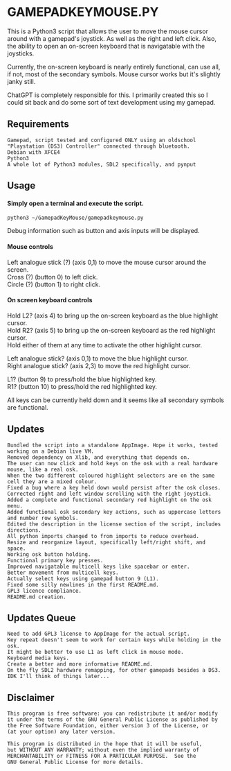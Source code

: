 # GAMEPADKEYMOUSE.PY
This is a Python3 script that allows the user to move the mouse cursor around with a gamepad's joystick. As well as the right and left click. Also, the ability to open an on-screen keyboard that is navigatable with the joysticks.  

Currently, the on-screen keyboard is nearly entirely functional, can use all, if not, most of the secondary symbols. Mouse cursor works but it's slightly janky still.  

ChatGPT is completely responsible for this. I primarily created this so I could sit back and do some sort of text development using my gamepad.  

## Requirements  
    Gamepad, script tested and configured ONLY using an oldschool "Playstation (DS3) Controller" connected through bluetooth.
    Debian with XFCE4
    Python3
    A whole lot of Python3 modules, SDL2 specifically, and pynput

## Usage  
#### Simply open a terminal and execute the script.  
    python3 ~/GamepadKeyMouse/gamepadkeymouse.py
Debug information such as button and axis inputs will be displayed.  

#### Mouse controls  
Left analogue stick (?) (axis 0,1) to move the mouse cursor around the screen.  
Cross (?) (button 0) to left click.  
Circle (?) (button 1) to right click.  

#### On screen keyboard controls  
Hold L2? (axis 4) to bring up the on-screen keyboard as the blue highlight cursor.  
Hold R2? (axis 5) to bring up the on-screen keyboard as the red highlight cursor.  
Hold either of them at any time to activate the other highlight cursor.  

Left analogue stick? (axis 0,1) to move the blue highlight cursor.  
Right analogue stick? (axis 2,3) to move the red highlight cursor.  

L1? (button 9) to press/hold the blue highlighted key.  
R1? (button 10) to press/hold the red highlighted key.  

All keys can be currently held down and it seems like all secondary symbols are functional.

## Updates
    Bundled the script into a standalone AppImage. Hope it works, tested working on a Debian live VM.
    Removed dependency on Xlib, and everything that depends on.
    The user can now click and hold keys on the osk with a real hardware mouse, like a real osk.
    When the two different coloured highlight selectors are on the same cell they are a mixed colour.
    Fixed a bug where a key held down would persist after the osk closes.
    Corrected right and left window scrolling with the right joystick.
    Added a complete and functional secondary red highlight on the osk menu.
    Added functional osk secondary key actions, such as uppercase letters and number row symbols.
    Edited the description in the license section of the script, includes directions.
    All python imports changed to from imports to reduce overhead.
    Resize and reorganize layout, specifically left/right shift, and space.
    Working osk button holding.
    Functional primary key presses.
    Improved navigatable multicell keys like spacebar or enter.
    Better movement from multicell keys.
    Actually select keys using gamepad button 9 (L1).
    Fixed some silly newlines in the first README.md.
    GPL3 licence compliance.
    README.md creation.

## Updates Queue  
    Need to add GPL3 license to AppImage for the actual script.
    Key repeat doesn't seem to work for certain keys while holding in the osk.
    It might be better to use L1 as left click in mouse mode.
    Keyboard media keys.
    Create a better and more informative README.md.
    On the fly SDL2 hardware remapping, for other gamepads besides a DS3.
    IDK I'll think of things later...

## Disclaimer  
    This program is free software: you can redistribute it and/or modify
    it under the terms of the GNU General Public License as published by
    the Free Software Foundation, either version 3 of the License, or
    (at your option) any later version.

    This program is distributed in the hope that it will be useful,
    but WITHOUT ANY WARRANTY; without even the implied warranty of
    MERCHANTABILITY or FITNESS FOR A PARTICULAR PURPOSE.  See the
    GNU General Public License for more details.
